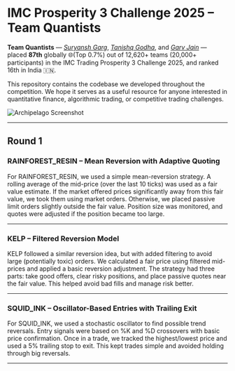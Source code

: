 # IMC Prosperity 3 Challenge 2025 – Team Quantists

**Team Quantists** — [*Suryansh Garg*](https://github.com/SuryanshGarg12), [*Tanishq Godha*](https://github.com/Tanishq-Godha), and [*Garv Jain*](https://github.com/zengarv) — placed **87th** globally 🌐(Top 0.7%) out of 12,620+ teams (20,000+ participants) in the IMC Trading Prosperity 3 Challenge 2025, and ranked 16th in India 🇮🇳.

This repository contains the codebase we developed throughout the competition. We hope it serves as a useful resource for anyone interested in quantitative finance, algorithmic trading, or competitive trading challenges.

![Archipelago Screenshot](https://github.com/SuryanshGarg12/Prosperity-3/blob/main/images/archipelago.png "Rank 87, Quantists")

---

## Round 1

### RAINFOREST_RESIN – Mean Reversion with Adaptive Quoting

For RAINFOREST_RESIN, we used a simple mean-reversion strategy. A rolling average of the mid-price (over the last 10 ticks) was used as a fair value estimate. If the market offered prices significantly away from this fair value, we took them using market orders. Otherwise, we placed passive limit orders slightly outside the fair value. Position size was monitored, and quotes were adjusted if the position became too large.

---

### KELP – Filtered Reversion Model

KELP followed a similar reversion idea, but with added filtering to avoid large (potentially toxic) orders. We calculated a fair price using filtered mid-prices and applied a basic reversion adjustment. The strategy had three parts: take good offers, clear risky positions, and place passive quotes near the fair value. This helped avoid bad fills and manage risk better.

---

### SQUID_INK – Oscillator-Based Entries with Trailing Exit

For SQUID_INK, we used a stochastic oscillator to find possible trend reversals. Entry signals were based on %K and %D crossovers with basic price confirmation. Once in a trade, we tracked the highest/lowest price and used a 5% trailing stop to exit. This kept trades simple and avoided holding through big reversals.

---

